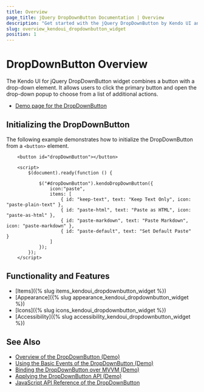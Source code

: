 ```yaml
---
title: Overview
page_title: jQuery DropDownButton Documentation | Overview
description: "Get started with the jQuery DropDownButton by Kendo UI and learn how to initialize it and what its key features are."
slug: overview_kendoui_dropdownbutton_widget
position: 1
---
```


# DropDownButton Overview

The Kendo UI for jQuery DropDownButton widget combines a button with a drop-down element. It allows users to click the primary button and open the drop-down popup to choose from a list of additional actions.

* [Demo page for the DropDownButton](https://demos.telerik.com/kendo-ui/dropdownbutton/index) 

## Initializing the DropDownButton

The following example demonstrates how to initialize the DropDownButton from a `<button>` element.

```dojo
    <button id="dropDownButton"></button>

    <script>
        $(document).ready(function () {

            $("#dropDownButton").kendoDropDownButton({                  
                icon:"paste",
                items: [
                    { id: "keep-text", text: "Keep Text Only", icon: "paste-plain-text" },
                    { id: "paste-html", text: "Paste as HTML", icon: "paste-as-html" },
                    { id: "paste-markdown", text: "Paste Markdown", icon: "paste-markdown" },
                    { id: "paste-default", text: "Set Default Paste"  }
                ]
            });
        });
    </script>
```

## Functionality and Features

* [Items]({% slug items_kendoui_dropdownbutton_widget %})
* [Appearance]({% slug appearance_kendoui_dropdownbutton_widget %})
* [Icons]({% slug icons_kendoui_dropdownbutton_widget %})
* [Accessibility]({% slug accessibility_kendoui_dropdownbutton_widget %})

## See Also

* [Overview of the DropDownButton (Demo)](https://demos.telerik.com/kendo-ui/dropdownbutton/index)
* [Using the Basic Events of the DropDownButton (Demo)](https://demos.telerik.com/kendo-ui/dropdownbutton/events)
* [Binding the DropDownButton over MVVM (Demo)](https://demos.telerik.com/kendo-ui/dropdownbutton/mvvm)
* [Applying the DropDownButton API (Demo)](https://demos.telerik.com/kendo-ui/dropdownbutton/api)
* [JavaScript API Reference of the DropDownButton](/api/javascript/ui/dropdownbutton)
